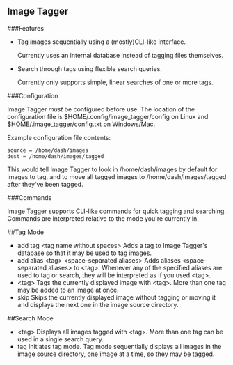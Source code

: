 Image Tagger
------------

###Features 

* Tag images sequentially using a (mostly)CLI-like interface. 
  
  Currently uses an internal database instead of tagging files themselves.

* Search through tags using flexible search queries.

  Currently only supports simple, linear searches of one or more tags. 

###Configuration

Image Tagger _must_ be configured before use. The location of the configuration file is $HOME/.config/image\_tagger/config on Linux and $HOME/.image\_tagger/config.txt on Windows/Mac. 

Example configuration file contents:

```
source = /home/dash/images
dest = /home/dash/images/tagged
```

This would tell Image Tagger to look in /home/dash/images by default for images to tag, and to move all tagged images to /home/dash/images/tagged after they've been tagged.

###Commands

Image Tagger supports CLI-like commands for quick tagging and searching. Commands are interpreted relative to the mode you're currently in.

##Tag Mode
* add tag \<tag name without spaces\>
  Adds a tag to Image Tagger's database so that it may be used to tag images.
* add alias \<tag\> \<space-separated aliases\>
  Adds aliases \<space-separated aliases\> to \<tag\>. Whenever any of the specified aliases are used to tag or search, they will be interpreted as if you used \<tag\>.
* \<tag\>
  Tags the currently displayed image with \<tag\>. More than one tag may be added to an image at once.
* skip
  Skips the currently displayed image without tagging or moving it and displays the next one in the image source directory. 

##Search Mode
* \<tag\>
  Displays all images tagged with \<tag\>. More than one tag can be used in a single search query. 
* tag 
  Initiates tag mode. Tag mode sequentially displays all images in the image source directory, one image at a time, so they may be tagged.
